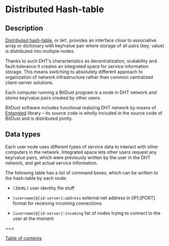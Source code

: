 ﻿# Distributed Hash-table


## Description

[Distributed hash-table]( https://en.wikipedia.org/wiki/Distributed_hash_table),
or `DHT`, provides an interface close to associative array or dictionary with key/value pair where storage of all pairs (key, value) is distributed into multiple nodes.

Thanks to such DHT’s characteristics as decentralization, scalability and fault-tolerance it creates an integrated space for service information storage. This means switching to absolutely different approach to organization of network infrastructure rather than common centralized client-server solutions.

Each computer running a BitDust program is a node in DHT network and stores key/value pairs created by other users.

BitDust software includes functional realizing DHT network by means of [Entangled](http://entangled.sourceforge.net/) library – its source code is wholly included in the source code of BitDust and is distributed jointly.



## Data types

Each user node uses different types of service data to interact with other computers in the network. Integrated space lets other users request any key/value pairs, which were previously written by the user in the DHT network, and get actual service information.

The following table has a list of command boxes, which can be written to the hash-table by each node:

* `[IDURL]` 
    user identity file stuff

* `[username]@[id-server]:address`
    external net address in [IP]:[PORT] format for receiving incoming connections

* `[username]@[id-server]:incoming`
    list of nodes trying to connect to the user at the moment


===

[Table of contents](https://github.com/vesellov/bitdust.docs#bidust)
